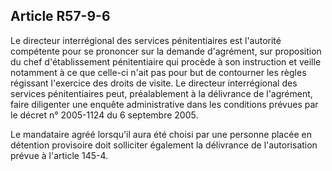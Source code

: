 Article R57-9-6
----
Le directeur interrégional des services pénitentiaires est l'autorité compétente
pour se prononcer sur la demande d'agrément, sur proposition du chef
d'établissement pénitentiaire qui procède à son instruction et veille notamment
à ce que celle-ci n'ait pas pour but de contourner les règles régissant
l'exercice des droits de visite. Le directeur interrégional des services
pénitentiaires peut, préalablement à la délivrance de l'agrément, faire
diligenter une enquête administrative dans les conditions prévues par le décret
n° 2005-1124 du 6 septembre 2005.

Le mandataire agréé lorsqu'il aura été choisi par une personne placée en
détention provisoire doit solliciter également la délivrance de l'autorisation
prévue à l'article 145-4.
